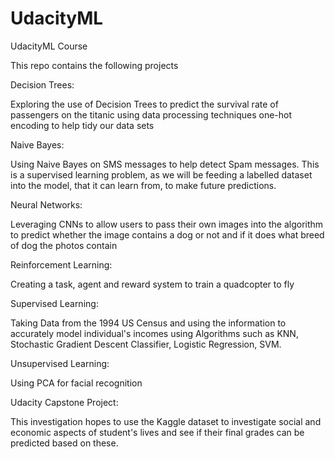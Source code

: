 # UdacityML
UdacityML Course

This repo contains the following projects

Decision Trees:

Exploring the use of Decision Trees to predict the survival rate of passengers on the titanic using data processing techniques one-hot encoding to help tidy our data sets

Naive Bayes:

Using Naive Bayes on SMS messages to help detect Spam messages. This is a supervised learning problem, as we will be feeding a labelled dataset into the model, that it can learn from, to make future predictions.

Neural Networks:

Leveraging CNNs to allow users to pass their own images into the algorithm to predict whether the image contains a dog or not and if it does what breed of dog the photos contain

Reinforcement Learning:

Creating a task, agent and reward system to train a quadcopter to fly

Supervised Learning:

Taking Data from the 1994 US Census and using the information to accurately model individual's incomes using Algorithms such as KNN, Stochastic Gradient Descent Classifier, Logistic Regression, SVM.

Unsupervised Learning:

Using PCA for facial recognition

Udacity Capstone Project:

This investigation hopes to use the Kaggle dataset to investigate social and economic aspects of student's lives and see if their final grades can be predicted based on these.
